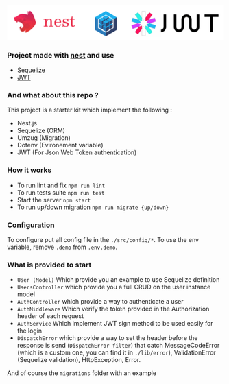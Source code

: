 ![Nest](assets/logo.png)

### Project made with [nest](https://github.com/kamilmysliwiec/nest/blob/master/Readme.md) and use

- [Sequelize](https://github.com/sequelize/sequelize) 
- [JWT](https://jwt.io/) 

### And what about this repo ?

This project is a starter kit which implement the following :

- Nest.js
- Sequelize (ORM)
- Umzug (Migration)
- Dotenv (Evironement variable)
- JWT (For Json Web Token authentication) 

### How it works
 
- To run lint and fix `npm run lint`
- To run tests suite `npm run test`
- Start the server `npm start`
- To run up/down migration `npm run migrate {up/down}`

### Configuration

To configure put all config file in the `./src/config/*`.
To use the env variable, remove `.demo` from `.env.demo`.

### What is provided to start

- `User (Model)` Which provide you an example to use Sequelize definition 
- `UsersController` which provide you a full CRUD on the user instance model
- `AuthController` which provide a way to authenticate a user
- `AuthMiddleware` Which verify the token provided in the Authorization header of each request
- `AuthService` Which implement JWT sign method to be used easily for the login 
- `DispatchError` which provide a way to set the header before the response is send (`DispatchError filter`)
that catch MessageCodeError (which is a custom one, you can find it in `./lib/error`), ValidationError (Sequelize validation), HttpException, Error.

And of course the `migrations` folder with an example
